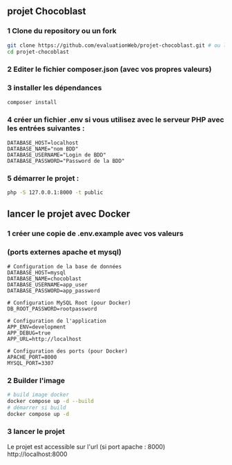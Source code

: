 ## projet Chocoblast
### 1 Clone du repository ou un fork
```bash
git clone https://github.com/evaluationWeb/projet-chocoblast.git # ou le votre si fork
cd projet-chocoblast
```
### 2 Editer le fichier composer.json (avec vos propres valeurs)
### 3 installer les dépendances
```bash
composer install
```
### 4 créer un fichier .env si vous utilisez avec le serveur PHP avec les entrées suivantes :
```env
DATABASE_HOST=localhost
DATABASE_NAME="nom BDD"
DATABASE_USERNAME="Login de BDD" 
DATABASE_PASSWORD="Password de la BDD"
```
### 5 démarrer le projet :
```bash
php -S 127.0.0.1:8000 -t public
```

## lancer le projet avec Docker
### 1 créer une copie de .env.example avec vos valeurs  
### (ports externes apache et mysql)  
```env
# Configuration de la base de données
DATABASE_HOST=mysql
DATABASE_NAME=chocoblast
DATABASE_USERNAME=app_user
DATABASE_PASSWORD=app_password

# Configuration MySQL Root (pour Docker)
DB_ROOT_PASSWORD=rootpassword

# Configuration de l'application
APP_ENV=development
APP_DEBUG=true
APP_URL=http://localhost

# Configuration des ports (pour Docker)
APACHE_PORT=8000
MYSQL_PORT=3307
```
### 2 Builder l'image 
```bash
# build image docker
docker compose up -d --build
# démarrer si build
docker compose up -d
```

### 3 lancer le projet
Le projet est accessible sur l'url (si port apache : 8000) 
http://localhost:8000

